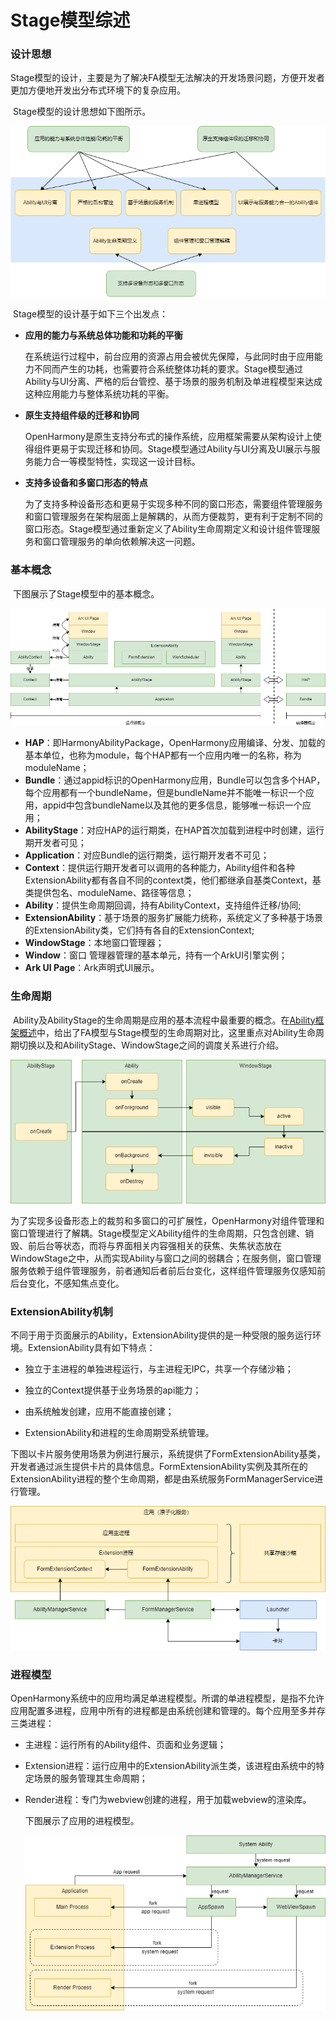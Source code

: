 # Stage模型综述

### 设计思想

​        Stage模型的设计，主要是为了解决FA模型无法解决的开发场景问题，方便开发者更加方便地开发出分布式环境下的复杂应用。

​        Stage模型的设计思想如下图所示。

![stagedesign](figures/stagedesign.png)

​        Stage模型的设计基于如下三个出发点：

- **应用的能力与系统总体功能和功耗的平衡**

  ​         在系统运行过程中，前台应用的资源占用会被优先保障，与此同时由于应用能力不同而产生的功耗，也需要符合系统整体功耗的要求。Stage模型通过Ability与UI分离、严格的后台管控、基于场景的服务机制及单进程模型来达成这种应用能力与整体系统功耗的平衡。

- **原生支持组件级的迁移和协同**

  ​        OpenHarmony是原生支持分布式的操作系统，应用框架需要从架构设计上使得组件更易于实现迁移和协同。Stage模型通过Ability与UI分离及UI展示与服务能力合一等模型特性，实现这一设计目标。

- **支持多设备和多窗口形态的特点**

  ​        为了支持多种设备形态和更易于实现多种不同的窗口形态，需要组件管理服务和窗口管理服务在架构层面上是解耦的，从而方便裁剪，更有利于定制不同的窗口形态。Stage模型通过重新定义了Ability生命周期定义和设计组件管理服务和窗口管理服务的单向依赖解决这一问题。


### 基本概念

​        下图展示了Stage模型中的基本概念。

![stageconcept](figures/stageconcept.png)

-  **HAP**：即HarmonyAbilityPackage，OpenHarmony应用编译、分发、加载的基本单位，也称为module，每个HAP都有一个应用内唯一的名称，称为moduleName；
-  **Bundle**：通过appid标识的OpenHarmony应用，Bundle可以包含多个HAP，每个应用都有一个bundleName，但是bundleName并不能唯一标识一个应用，appid中包含bundleName以及其他的更多信息，能够唯一标识一个应用；
-  **AbilityStage**：对应HAP的运行期类，在HAP首次加载到进程中时创建，运行期开发者可见；
-  **Application**：对应Bundle的运行期类，运行期开发者不可见；
-  **Context**：提供运行期开发者可以调用的各种能力，Ability组件和各种ExtensionAbility都有各自不同的context类，他们都继承自基类Context，基类提供包名、moduleName、路径等信息；
-  **Ability**：提供生命周期回调，持有AbilityContext，支持组件迁移/协同;
-  **ExtensionAbility**：基于场景的服务扩展能力统称，系统定义了多种基于场景的ExtensionAbility类，它们持有各自的ExtensionContext;
-  **WindowStage**：本地窗口管理器；
-  **Window**：窗口 管理器管理的基本单元，持有一个ArkUI引擎实例；
- **Ark UI Page**：Ark声明式UI展示。


### 生命周期

​        Ability及AbilityStage的生命周期是应用的基本流程中最重要的概念。在[Ability框架概述](ability-brief.md)中，给出了FA模型与Stage模型的生命周期对比，这里重点对Ability生命周期切换以及和AbilityStage、WindowStage之间的调度关系进行介绍。

![stageabilitylifecyclecallback](figures/stageabilitylifecyclecallback.png)

​        为了实现多设备形态上的裁剪和多窗口的可扩展性，OpenHarmony对组件管理和窗口管理进行了解耦。Stage模型定义Ability组件的生命周期，只包含创建、销毁、前后台等状态，而将与界面相关内容强相关的获焦、失焦状态放在WindowStage之中，从而实现Ability与窗口之间的弱耦合；在服务侧，窗口管理服务依赖于组件管理服务，前者通知后者前后台变化，这样组件管理服务仅感知前后台变化，不感知焦点变化。

### ExtensionAbility机制

​        不同于用于页面展示的Ability，ExtensionAbility提供的是一种受限的服务运行环境。ExtensionAbility具有如下特点：

- 独立于主进程的单独进程运行，与主进程无IPC，共享一个存储沙箱；

- 独立的Context提供基于业务场景的api能力；

- 由系统触发创建，应用不能直接创建；

- ExtensionAbility和进程的生命周期受系统管理。

​        下图以卡片服务使用场景为例进行展示，系统提供了FormExtensionAbility基类，开发者通过派生提供卡片的具体信息。FormExtensionAbility实例及其所在的ExtensionAbility进程的整个生命周期，都是由系统服务FormManagerService进行管理。

![ExtensionAbility](figures/ExtensionAbility.png)

### 进程模型

​        OpenHarmony系统中的应用均满足单进程模型。所谓的单进程模型，是指不允许应用配置多进程，应用中所有的进程都是由系统创建和管理的。每个应用至多并存三类进程：

- 主进程：运行所有的Ability组件、页面和业务逻辑；

- Extension进程：运行应用中的ExtensionAbility派生类，该进程由系统中的特定场景的服务管理其生命周期；

- Render进程：专门为webview创建的进程，用于加载webview的渲染库。

  下图展示了应用的进程模型。

  ![stageprocessmodel](figures/stageprocessmodel.png)
